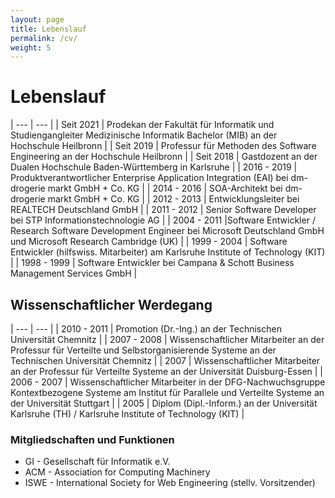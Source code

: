 ```yaml
---
layout: page
title: Lebenslauf
permalink: /cv/
weight: 5
---
```


# Lebenslauf


| --- | --- |
| Seit&nbsp;2021 | Prodekan der Fakultät für Informatik und Studiengangleiter Medizinische Informatik Bachelor (MIB) an der Hochschule Heilbronn |
| Seit&nbsp;2019 | Professur für Methoden des Software Engineering an der Hochschule Heilbronn |
| Seit&nbsp;2018 | Gastdozent an der Dualen Hochschule Baden-Württemberg in Karlsruhe |
| 2016&nbsp;-&nbsp;2019 | Produktverantwortlicher Enterprise Application Integration (EAI) bei dm-drogerie markt GmbH + Co. KG |
| 2014&nbsp;-&nbsp;2016 | SOA-Architekt bei dm-drogerie markt GmbH + Co. KG |
| 2012&nbsp;-&nbsp;2013 | Entwicklungsleiter bei REALTECH Deutschland GmbH |
| 2011&nbsp;-&nbsp;2012 | Senior Software Developer bei STP Informationstechnologie AG |
| 2004&nbsp;-&nbsp;2011 |Software Entwickler / Research Software Development Engineer bei Microsoft Deutschland GmbH und Microsoft Research Cambridge (UK) |
| 1999&nbsp;-&nbsp;2004 | Software Entwickler (hilfswiss. Mitarbeiter) am Karlsruhe Institute of Technology (KIT) |
| 1998&nbsp;-&nbsp;1999 | Software Entwickler bei Campana & Schott Business Management Services GmbH |

## Wissenschaftlicher Werdegang

| --- | --- |
| 2010&nbsp;-&nbsp;2011 | Promotion (Dr.-Ing.) an der Technischen Universität Chemnitz |
| 2007&nbsp;-&nbsp;2008 | Wissenschaftlicher Mitarbeiter an der Professur für Verteilte und Selbstorganisierende Systeme an der Technischen Universität Chemnitz |
| 2007 | Wissenschaftlicher Mitarbeiter an der Professur für Verteilte Systeme an der Universität Duisburg-Essen |
| 2006&nbsp;-&nbsp;2007 | Wissenschaftlicher Mitarbeiter in der DFG-Nachwuchsgruppe Kontextbezogene Systeme am Institut für Parallele und Verteilte Systeme an der Universität Stuttgart |
| 2005 | Diplom (Dipl.-Inform.) an der Universität Karlsruhe (TH) / Karlsruhe Institute of Technology (KIT) |

### Mitgliedschaften und Funktionen

- GI - Gesellschaft für Informatik e.V.
- ACM - Association for Computing Machinery 
- ISWE - International Society for Web Engineering (stellv. Vorsitzender)